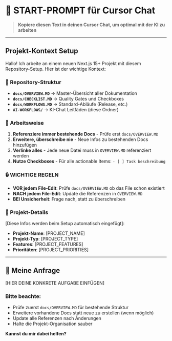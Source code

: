 # 🤖 START-PROMPT für Cursor Chat

> **Kopiere diesen Text in deinen Cursor Chat, um optimal mit der KI zu arbeiten**

---

## Projekt-Kontext Setup

Hallo! Ich arbeite an einem neuen Next.js 15+ Projekt mit diesem Repository-Setup. Hier ist der wichtige Kontext:

### 📁 Repository-Struktur
- **`docs/OVERVIEW.MD`** → Master-Übersicht aller Dokumentation
- **`docs/CHECKLIST.MD`** → Quality Gates und Checkboxes  
- **`docs/WORKFLOWS.MD`** → Standard-Abläufe (Release, etc.)
- **`AI-WORKFLOWS/`** → KI-Chat Leitfäden (diese Ordner)

### 🎯 Arbeitsweise
1. **Referenziere immer bestehende Docs** - Prüfe erst `docs/OVERVIEW.MD` 
2. **Erweitere, überschreibe nie** - Neue Infos zu bestehenden Docs hinzufügen
3. **Verlinke alles** - Jede neue Datei muss in `OVERVIEW.MD` referenziert werden
4. **Nutze Checkboxes** - Für alle actionable Items: `- [ ] Task beschreibung`

### 🔒 WICHTIGE REGELN
- **VOR jedem File-Edit**: Prüfe `docs/OVERVIEW.MD` ob das File schon existiert
- **NACH jedem File-Edit**: Update die Referenzen in `OVERVIEW.MD`
- **BEI Unsicherheit**: Frage nach, statt zu überschreiben

### 🚀 Projekt-Details
[Diese Infos werden beim Setup automatisch eingefügt]:
- **Projekt-Name**: [PROJECT_NAME]
- **Projekt-Typ**: [PROJECT_TYPE] 
- **Features**: [PROJECT_FEATURES]
- **Prioritäten**: [PROJECT_PRIORITIES]

---

## 💬 Meine Anfrage

[HIER DEINE KONKRETE AUFGABE EINFÜGEN]

### Bitte beachte:
- Prüfe zuerst `docs/OVERVIEW.MD` für bestehende Struktur
- Erweitere vorhandene Docs statt neue zu erstellen (wenn möglich)
- Update alle Referenzen nach Änderungen
- Halte die Projekt-Organisation sauber

**Kannst du mir dabei helfen?** 